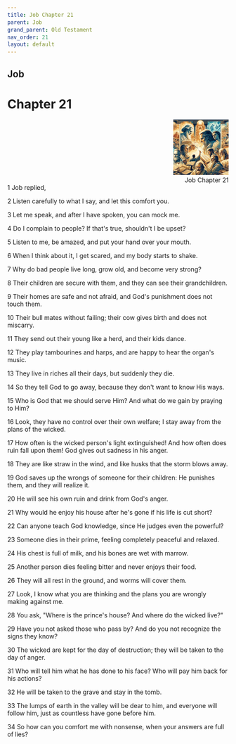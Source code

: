 ```yaml
---
title: Job Chapter 21
parent: Job
grand_parent: Old Testament
nav_order: 21
layout: default
---
```


## Job

# Chapter 21

<div style="clear: both; text-align: right;">
    <img src="/assets/Image/Job/500/21.jpg" alt="Job Chapter 21" class="chapter-image" style="max-width: 25%; height: auto;"/>
    <figcaption style="font-size: 14px;">Job Chapter 21</figcaption>
</div>
1 Job replied,

2 Listen carefully to what I say, and let this comfort you.

3 Let me speak, and after I have spoken, you can mock me.

4 Do I complain to people? If that's true, shouldn't I be upset?

5 Listen to me, be amazed, and put your hand over your mouth.

6 When I think about it, I get scared, and my body starts to shake.

7 Why do bad people live long, grow old, and become very strong?

8 Their children are secure with them, and they can see their grandchildren.

9 Their homes are safe and not afraid, and God's punishment does not touch them.

10 Their bull mates without failing; their cow gives birth and does not miscarry.

11 They send out their young like a herd, and their kids dance.

12 They play tambourines and harps, and are happy to hear the organ's music.

13 They live in riches all their days, but suddenly they die.

14 So they tell God to go away, because they don't want to know His ways.

15 Who is God that we should serve Him? And what do we gain by praying to Him?

16 Look, they have no control over their own welfare; I stay away from the plans of the wicked.

17 How often is the wicked person's light extinguished! And how often does ruin fall upon them! God gives out sadness in his anger.

18 They are like straw in the wind, and like husks that the storm blows away.

19 God saves up the wrongs of someone for their children: He punishes them, and they will realize it.

20 He will see his own ruin and drink from God's anger.

21 Why would he enjoy his house after he's gone if his life is cut short?

22 Can anyone teach God knowledge, since He judges even the powerful?

23 Someone dies in their prime, feeling completely peaceful and relaxed.

24 His chest is full of milk, and his bones are wet with marrow.

25 Another person dies feeling bitter and never enjoys their food.

26 They will all rest in the ground, and worms will cover them.

27 Look, I know what you are thinking and the plans you are wrongly making against me.

28 You ask, "Where is the prince's house? And where do the wicked live?"

29 Have you not asked those who pass by? And do you not recognize the signs they know?

30 The wicked are kept for the day of destruction; they will be taken to the day of anger.

31 Who will tell him what he has done to his face? Who will pay him back for his actions?

32 He will be taken to the grave and stay in the tomb.

33 The lumps of earth in the valley will be dear to him, and everyone will follow him, just as countless have gone before him.

34 So how can you comfort me with nonsense, when your answers are full of lies?



